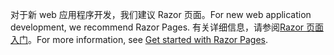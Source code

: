 <span data-ttu-id="6c2c2-101">对于新 web 应用程序开发，我们建议 Razor 页面。</span><span class="sxs-lookup"><span data-stu-id="6c2c2-101">For new web application development, we recommend Razor Pages.</span></span> <span data-ttu-id="6c2c2-102">有关详细信息，请参阅[Razor 页面入门](/aspnet/core/tutorials/razor-pages/razor-pages-start)。</span><span class="sxs-lookup"><span data-stu-id="6c2c2-102">For more information, see [Get started with Razor Pages](/aspnet/core/tutorials/razor-pages/razor-pages-start).</span></span>